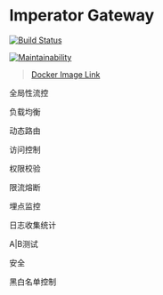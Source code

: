 # Imperator Gateway

[![Build Status](https://www.travis-ci.org/Starrier/imperator-gateway.svg?branch=master)](https://www.travis-ci.org/Starrier/imperator-gateway)

[![Maintainability](https://api.codeclimate.com/v1/badges/70c48a9d62bb0a126934/maintainability)](https://codeclimate.com/github/Starrier/imperator-gateway/maintainability)

> [Docker Image Link](https://hub.docker.com/repository/docker/starrier/gateway-dev)

全局性流控

负载均衡

动态路由

访问控制

权限校验

限流熔断

埋点监控

日志收集统计

A|B测试

安全

黑白名单控制
